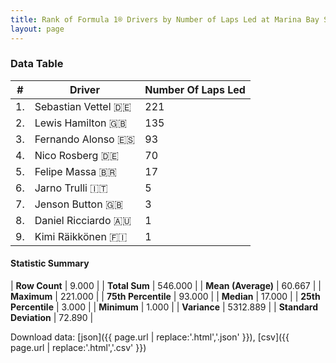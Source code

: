 ```yaml
---
title: Rank of Formula 1® Drivers by Number of Laps Led at Marina Bay Street Circuit
layout: page
---
```


<canvas id="chart" width="400" height="180"></canvas>
<script>
var data = {
    "datasets": [
        {
            "backgroundColor": [
                "#f3a935",
                "#f3a935",
                "#f3a935",
                "#f3a935",
                "#f3a935",
                "#f3a935",
                "#f3a935",
                "#f3a935",
                "#f3a935"
            ],
            "borderColor": [
                "#f68639",
                "#f68639",
                "#f68639",
                "#f68639",
                "#f68639",
                "#f68639",
                "#f68639",
                "#f68639",
                "#f68639"
            ],
            "borderWidth": 1,
            "data": [
                221.0,
                135.0,
                93.0,
                70.0,
                17.0,
                5.0,
                3.0,
                1.0,
                1.0
            ],
            "label": "Number Of Laps Led"
        }
    ],
    "labels": [
        "Sebastian Vettel",
        "Lewis Hamilton",
        "Fernando Alonso",
        "Nico Rosberg",
        "Felipe Massa",
        "Jarno Trulli",
        "Jenson Button",
        "Daniel Ricciardo",
        "Kimi Räikkönen"
    ]
};
var options = {
  legend: {
    display: false
  },
  scales: {
    xAxes: [{
      ticks: {
        beginAtZero: true,
        maxRotation: 180,
        display: window.innerWidth > 800
      }
    }],
    yAxes: [{
      ticks: {
        beginAtZero: true
      }
    }]
  },
  onResize: function(chart, size) {
    chart.options.scales.xAxes[0].ticks.display = size.width > 800;
  }
};
var chart = new Chart("chart", {
    data: data,
    type: 'bar',
    options: options
});
</script>



### Data Table

| # | Driver | Number Of Laps Led |
|--|--|--|
| 1. | Sebastian Vettel 🇩🇪 | 221 |
| 2. | Lewis Hamilton 🇬🇧 | 135 |
| 3. | Fernando Alonso 🇪🇸 | 93 |
| 4. | Nico Rosberg 🇩🇪 | 70 |
| 5. | Felipe Massa 🇧🇷 | 17 |
| 6. | Jarno Trulli 🇮🇹 | 5 |
| 7. | Jenson Button 🇬🇧 | 3 |
| 8. | Daniel Ricciardo 🇦🇺 | 1 |
| 9. | Kimi Räikkönen 🇫🇮 | 1 |

#### Statistic Summary

| **Row Count** | 9.000 |
| **Total Sum** | 546.000 |
| **Mean (Average)** | 60.667 |
| **Maximum** | 221.000 |
| **75th Percentile** | 93.000 |
| **Median** | 17.000 |
| **25th Percentile** | 3.000 |
| **Minimum** | 1.000 |
| **Variance** | 5312.889 |
| **Standard Deviation** | 72.890 |

Download data: [json]({{ page.url | replace:'.html','.json' }}), [csv]({{ page.url | replace:'.html','.csv' }})
